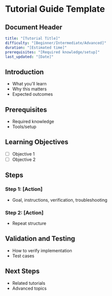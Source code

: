 # Tutorial Guide Template

## Document Header
```yaml
title: "[Tutorial Title]"
difficulty: "[Beginner/Intermediate/Advanced]"
duration: "[Estimated time]"
prerequisites: "[Required knowledge/setup]"
last_updated: "[Date]"
```

## Introduction
- What you'll learn
- Why this matters
- Expected outcomes

## Prerequisites
- Required knowledge
- Tools/setup

## Learning Objectives
- [ ] Objective 1
- [ ] Objective 2

## Steps

### Step 1: [Action]
- Goal, instructions, verification, troubleshooting

### Step 2: [Action]
- Repeat structure

## Validation and Testing
- How to verify implementation
- Test cases

## Next Steps
- Related tutorials
- Advanced topics
